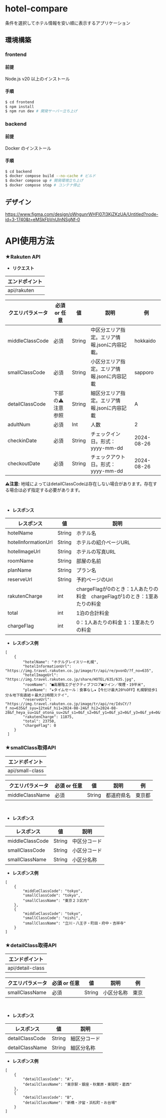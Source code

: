 # hotel-compare

条件を選択してホテル情報を安い順に表示するアプリケーション

## 環境構築

### frontend

#### 前提

Node.js v20 以上のインストール

#### 手順


```sh
$ cd frontend
$ npm install
$ npm run dev # 開発サーバー立ち上げ
```

### backend

#### 前提

Docker のインストール

#### 手順

```sh
$ cd backend
$ docker compose build --no-cache # ビルド
$ docker compose up # 開発環境立ち上げ
$ docker compose stop # コンテナ停止
```

## デザイン

https://www.figma.com/design/oWngunrWHFl07l3KjZKzUA/Untitled?node-id=3-1740&t=eMSkFbVnUlnNSgNf-0

# API使用方法

### ★Rakuten API

- **リクエスト**

| エンドポイント |
| ------- |
| api/rakuten |


| クエリパラメータ |  必須 or 任意 | 値 |  説明  |  例  |
| ------- | ------- | ------- | ------- | ------- |
| middleClassCode | 必須 | String | 中区分エリア指定。エリア情報.jsonに内容記載。 | hokkaido |
| smallClassCode | 必須 | String | 小区分エリア指定。エリア情報.jsonに内容記載 |  sapporo|
| detailClassCode | 下部の⚠注意参照 | String | 細区分エリア指定。エリア情報.jsonに内容記載 | A|
| adultNum | 必須 | Int | 人数 | 2|
| checkinDate | 必須 | String | チェックイン日。形式：yyyy-mm-dd |  2024-08-26|
| checkoutDate | 必須 | String | チェックアウト日。形式：yyyy-mm-dd | 2024-08-26|

**⚠注意:** 地域によってはdetailClassCodeは存在しない場合があります。存在する場合は必ず指定する必要があります。

<br>

- **レスポンス**

| レスポンス |  値 |  説明  |
| ------- |  ------- | ------- |
| hotelName |  String | ホテル名 |
| hotelInformationUrl | String | ホテルの紹介ページURL |
| hotelImageUrl |  String | ホテルの写真URL |
| roomName | String | 部屋の名前 |
| planName | String | プラン名 |
| reserveUrl | String | 予約ページのUrl |
| rakutenCharge | int | chargeFlagが0のとき：1人あたりの料金　chargeFlagが1のとき：1室あたりの料金 |
| total | int | 1泊の合計料金 |
| chargeFlag | int | 0：1人あたりの料金   1：1室あたりの料金 |
- **レスポンス例**
```
[
    {
        "hotelName": "ホテルグレイスリー札幌",
        "hotelInformationUrl": "https://img.travel.rakuten.co.jp/image/tr/api/re/pvonD/?f_no=635",
        "hotelImageUrl": "https://img.travel.rakuten.co.jp/share/HOTEL/635/635.jpg",
        "roomName": "■高層階エグゼクティブフロア■ツイン／喫煙・19平米",
        "planName": "★タイムセール：食事なし★【今だけ最大20％OFF】札幌駅徒歩1分＆地下街直結＋最大21時間ステイ",
        "reserveUrl": "https://img.travel.rakuten.co.jp/image/tr/api/re/IdsCY/?f_no=635&f_syu=12te&f_hi1=2024-08-24&f_hi2=2024-08-28&f_heya_su=1&f_otona_su=2&f_s1=0&f_s2=0&f_y1=0&f_y2=0&f_y3=0&f_y4=0&f_camp_id=5979611",
        "rakutenCharge": 11875,
        "total": 23750,
        "chargeFlag": 0
    }
 ]
```

### ★smallClass取得API

| エンドポイント |
| ------- |
| api/small-class |

| クエリパラメータ |  必須 or 任意 | 値 |  説明  |  例  |
| ------- | ------- | ------- | ------- | ------- |
| middleClassName | 必須 | String | 都道府県名 | 東京都|

<br>

- **レスポンス**

| レスポンス |  値 |  説明  |
| ------- |  ------- | ------- |
| middleClassCode |  String | 中区分コード |
| smallClassCode | String | 小区分コード |
| smallClassName | String | 小区分名称 |

- **レスポンス例**

```
[
    {
        "middleClassCode": "tokyo",
        "smallClassCode": "tokyo",
        "smallClassName": "東京２３区内"
    },
    {
        "middleClassCode": "tokyo",
        "smallClassCode": "nishi",
        "smallClassName": "立川・八王子・町田・府中・吉祥寺"
    }
]
```


### ★detailClass取得API

| エンドポイント |
| ------- |
| api/detail-class |

| クエリパラメータ |  必須 or 任意 | 値 |  説明  |  例  |
| ------- | ------- | ------- | ------- | ------- |
| smallClassName | 必須 | String | 小区分名称 | 東京 |

<br>

- **レスポンス**

| レスポンス |  値 |  説明  |
| ------- |  ------- | ------- |
| detailClassCode |  String | 細区分コード |
| detailClassName | String | 細区分名称 |
- **レスポンス例**

```
[
    {
        "detailClassCode": "A",
        "detailClassName": "東京駅・銀座・秋葉原・東陽町・葛西"
    },
    {
        "detailClassCode": "B",
        "detailClassName": "新橋・汐留・浜松町・お台場"
    }
]
```
